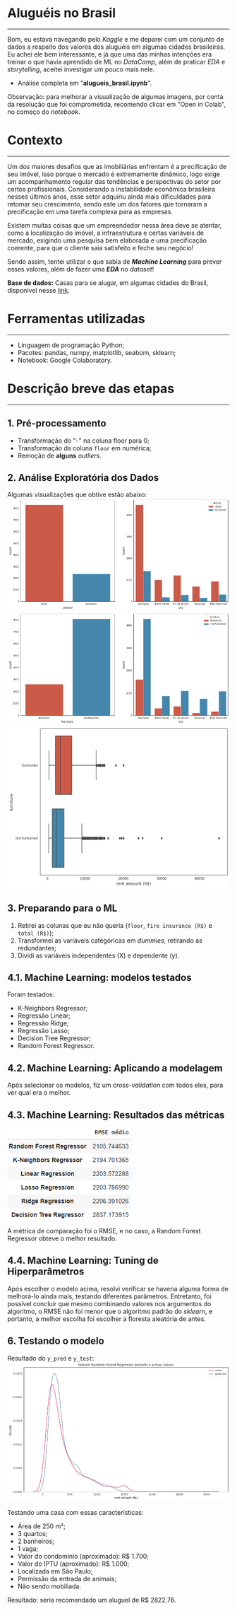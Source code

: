 # Aluguéis no Brasil
---
Bom, eu estava navegando pelo *Kaggle* e me deparei com um conjunto de dados a respeito dos valores dos aluguéis em algumas cidades brasileiras. Eu achei ele bem interessante, e já que uma das minhas intenções era treinar o que havia aprendido de ML no *DataCamp*, além de praticar *EDA* e *storytelling*, aceitei investigar um pouco mais nele.

- Análise completa em "**alugueis_brasil.ipynb**".

Observação: para melhorar a visualização de algumas imagens, por conta da resolução que foi comprometida, recomendo clicar em "Open in Colab", no começo do *notebook*.
# Contexto
---
Um dos maiores desafios que as imobiliárias enfrentam é a precificação de seu imóvel, isso porque o mercado é extremamente dinâmico, logo exige um acompanhamento regular das tendências e perspectivas do setor por certos profissionais. Considerando a instabilidade econômica brasileira nesses últimos anos, esse setor adquiriu ainda mais dificuldades para retomar seu crescimento, sendo este um dos fatores que tornaram a precificação em uma tarefa complexa para as empresas.

Existem muitas coisas que um empreendedor nessa área deve se atentar, como a localização do imóvel, a infraestrutura e certas variáveis de mercado, exigindo uma pesquisa bem elaborada e uma precificação coerente, para que o cliente saia satisfeito e feche seu negócio!

Sendo assim, tentei utilizar o que sabia de ***Machine Learning*** para prever esses valores, além de fazer uma ***EDA*** no *dataset*!

**Base de dados:** Casas para se alugar, em algumas cidades do Brasil, disponível nesse [link](https://www.kaggle.com/rubenssjr/brasilian-houses-to-rent).

# Ferramentas utilizadas
---
- Linguagem de programação Python;
- Pacotes: pandas, numpy, matplotlib, seaborn, sklearn;
- Notebook: Google Colaboratory.

# Descrição breve das etapas
---
## 1. Pré-processamento
- Transformação do "-" na coluna floor para 0;
- Transformação da coluna `floor` em numérica;
- Remoção de **alguns** *outliers*.

## 2. Análise Exploratória dos Dados
Algumas visualizações que obtive estão abaixo:
![](https://github.com/Emersonmiady/houses-rent-br/blob/main/img/accept_animal_city.png?raw=true)
![](https://github.com/Emersonmiady/houses-rent-br/blob/main/img/furniture_city.png?raw=true)
![](https://github.com/Emersonmiady/houses-rent-br/blob/main/img/furniture_rent_amount.png?raw=true)

## 3. Preparando para o ML
1. Retirei as colunas que eu não queria (`floor`, `fire insurance (R$)` e `total (R$)`);
2. Transformei as variáveis categóricas em *dummies*, retirando as redundantes;
3. Dividi as variáveis independentes (X) e dependente (y).

## 4.1. Machine Learning: modelos testados
Foram testados:
- K-Neighbors Regressor;
- Regressão Linear;
- Regressão Ridge;
- Regressão Lasso;
- Decision Tree Regressor;
- Random Forest Regressor.

## 4.2. Machine Learning: Aplicando a modelagem
Após selecionar os modelos, fiz um *cross-validation* com todos eles, para ver qual era o melhor.

## 4.3. Machine Learning: Resultados das métricas
<img src="https://github.com/Emersonmiady/houses-rent-br/blob/main/img/ml_results.png?raw=true">

A métrica de comparação foi o RMSE, e no caso, a Random Forest Regressor obteve o melhor resultado.

## 4.4. Machine Learning: Tuning de Hiperparâmetros
Após escolher o modelo acima, resolvi verificar se haveria alguma forma de melhorá-lo ainda mais, testando diferentes parâmetros. Entretanto, foi possível concluir que mesmo combinando valores nos argumentos do algoritmo, o RMSE não foi menor que o algoritmo padrão do *sklearn*, e portanto, a melhor escolha foi escolher a floresta aleatória de antes.

## 6. Testando o modelo
Resultado do `y_pred` e `y_test`:
![](https://github.com/Emersonmiady/houses-rent-br/blob/main/img/prediction_rf_sklearn.png?raw=true)

Testando uma casa com essas características:
- Área de 250 m²;
- 3 quartos;
- 2 banheiros;
- 1 vaga;
- Valor do condomínio (aproximado): R\$ 1.700;
- Valor do IPTU (aproximado): R\$ 1.000;
- Localizada em São Paulo;
- Permissão da entrada de animais;
- Não sendo mobiliada.

Resultado: seria recomendado um aluguel de R$ 2822.76.
